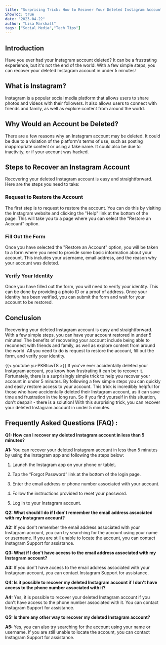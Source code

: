 ```yaml
---
title: "Surprising Trick: How to Recover Your Deleted Instagram Account in Under 5 Minutes!"
ShowToc: true 
date: "2023-04-22"
author: "Lisa Marshall" 
tags: ["Social Media","Tech Tips"]
---
```

## Introduction 

Have you ever had your Instagram account deleted? It can be a frustrating experience, but it's not the end of the world. With a few simple steps, you can recover your deleted Instagram account in under 5 minutes!

## What is Instagram?

Instagram is a popular social media platform that allows users to share photos and videos with their followers. It also allows users to connect with friends and family, as well as explore content from around the world.

## Why Would an Account be Deleted?

There are a few reasons why an Instagram account may be deleted. It could be due to a violation of the platform's terms of use, such as posting inappropriate content or using a fake name. It could also be due to inactivity, or if your account was hacked.

## Steps to Recover an Instagram Account

Recovering your deleted Instagram account is easy and straightforward. Here are the steps you need to take:

### Request to Restore the Account

The first step is to request to restore the account. You can do this by visiting the Instagram website and clicking the "Help" link at the bottom of the page. This will take you to a page where you can select the "Restore an Account" option.

### Fill Out the Form

Once you have selected the "Restore an Account" option, you will be taken to a form where you need to provide some basic information about your account. This includes your username, email address, and the reason why your account was deleted.

### Verify Your Identity

Once you have filled out the form, you will need to verify your identity. This can be done by providing a photo ID or a proof of address. Once your identity has been verified, you can submit the form and wait for your account to be restored.

## Conclusion

Recovering your deleted Instagram account is easy and straightforward. With a few simple steps, you can have your account restored in under 5 minutes! The benefits of recovering your account include being able to reconnect with friends and family, as well as explore content from around the world. All you need to do is request to restore the account, fill out the form, and verify your identity.

{{< youtube yu-PKBtcwT8 >}} 
If you've ever accidentally deleted your Instagram account, you know how frustrating it can be to recover it. Fortunately, there is a surprisingly simple trick to help you recover your account in under 5 minutes. By following a few simple steps you can quickly and easily restore access to your account. This trick is incredibly helpful for those who have accidentally deleted their Instagram account, as it can save time and frustration in the long run. So if you find yourself in this situation, don't despair - there is a solution! With this surprising trick, you can recover your deleted Instagram account in under 5 minutes.

## Frequently Asked Questions (FAQ) :
**Q1: How can I recover my deleted Instagram account in less than 5 minutes?**

**A1:** You can recover your deleted Instagram account in less than 5 minutes by using the Instagram app and following the steps below:

1. Launch the Instagram app on your phone or tablet.

2. Tap the “Forgot Password” link at the bottom of the login page.

3. Enter the email address or phone number associated with your account.

4. Follow the instructions provided to reset your password.

5. Log in to your Instagram account.

**Q2: What should I do if I don't remember the email address associated with my Instagram account?**

**A2:** If you don't remember the email address associated with your Instagram account, you can try searching for the account using your name or username. If you are still unable to locate the account, you can contact Instagram Support for assistance.

**Q3: What if I don't have access to the email address associated with my Instagram account?**

**A3:** If you don't have access to the email address associated with your Instagram account, you can contact Instagram Support for assistance.

**Q4: Is it possible to recover my deleted Instagram account if I don't have access to the phone number associated with it?**

**A4:** Yes, it is possible to recover your deleted Instagram account if you don't have access to the phone number associated with it. You can contact Instagram Support for assistance.

**Q5: Is there any other way to recover my deleted Instagram account?**

**A5:** Yes, you can also try searching for the account using your name or username. If you are still unable to locate the account, you can contact Instagram Support for assistance.


